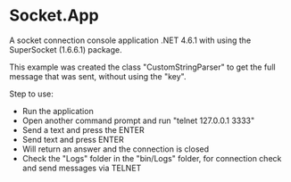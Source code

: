 # Socket.App

A socket connection console application .NET 4.6.1 with using the SuperSocket (1.6.6.1) package. 

This example was created the class "CustomStringParser" to get the full message that was sent, without using the "key".

Step to use: 

- Run the application
- Open another command prompt and run "telnet 127.0.0.1 3333"
- Send a text and press the ENTER
- Send text and press ENTER
- Will return an answer and the connection is closed
- Check the "Logs" folder in the "bin/Logs" folder, for connection check and send messages via TELNET
